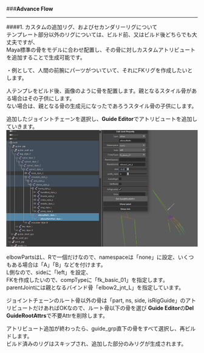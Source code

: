 ###**Advance Flow**
___

####1. カスタムの追加リグ、およびセカンダリーリグについて  
テンプレート部分以外のリグについては、ビルド前、又はビルド後どちらでも大丈夫ですが、  
Maya標準の骨をモデルに合わせ配置し、その骨に対しカスタムアトリビュートを追加することで生成可能です。  
  
・例として、人間の前腕にパーツがついていて、それにFKリグを作成したいとします。  
  
人テンプレをビルド後、画像のように骨を配置します。親となるスタイル骨がある場合はその子供にします。  
ない場合は、親となる骨の生成元になったであろうスタイル骨の子供にします。  
  
追加したジョイントチェーンを選択し、**Guide Editor**でアトリビュートを追加していきます。  
![](imgs/advance_guide_edit1.png)  
  
elbowPartsはL、Rで一個だけなので、namespaceは「none」に設定、いくつもある場合は「A」「B」などを付けます。  
L側なので、sideに「left」を設定、  
FKを作成したいので、compTypeに「fk_basic_01」を指定します。  
parentJointには親となるバインド骨「elbow2_jnt_L」を指定しています。  
  
  
ジョイントチェーンのルート骨以外の骨は「part, ns, side, isRigGuide」のアトリビュートだけあればOKなので、ルート骨以下の骨を選び
**Guide Editor**の**Del GuideRootAttrs**で不要Attrを削除します。  
  
アトリビュート追加が終わったら、guide_grp直下の骨をすべて選択し、再ビルドします。  
ビルド済みのリグはスキップされ、追加した部分のみリグが生成されます。  




